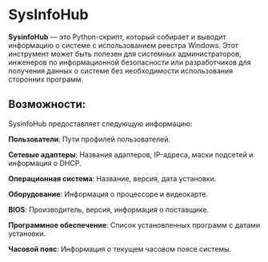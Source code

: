 # SysInfoHub
**SysinfoHub** — это Python-скрипт, который собирает и выводит информацию о системе с использованием реестра Windows. Этот инструмент может быть полезен для системных администраторов, инженеров по информационной безопасности или разработчиков для получения данных о системе без необходимости использования сторонних программ.

## Возможности:

SysinfoHub предоставляет следующую информацию:

**Пользователи**: Пути профилей пользователей.

**Сетевые адаптеры**: Названия адаптеров, IP-адреса, маски подсетей и информация о DHCP.

**Операционная система**: Название, версия, дата установки.

**Оборудование**: Информация о процессоре и видеокарте.

**BIOS**: Производитель, версия, информация о поставщике.

**Программное обеспечение**: Список установленных программ с датами установки.

**Часовой пояс**: Информация о текущем часовом поясе системы.

